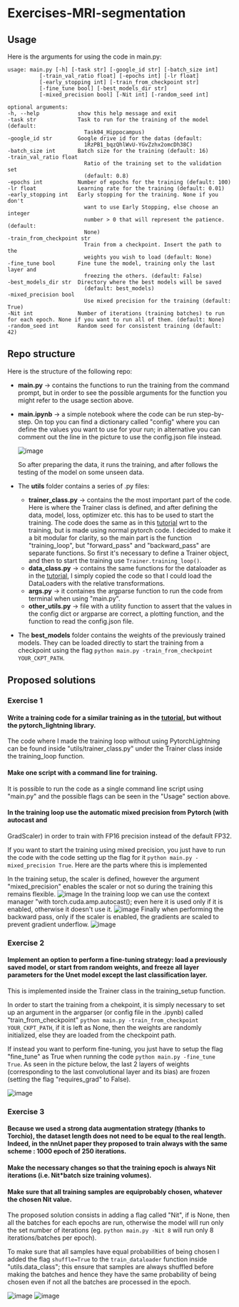 # Exercises-MRI-segmentation

## Usage

Here is the arguments for using the code in main.py:

    
    usage: main.py [-h] [-task str] [-google_id str] [-batch_size int]
              [-train_val_ratio float] [-epochs int] [-lr float]
              [-early_stopping int] [-train_from_checkpoint str]
              [-fine_tune bool] [-best_models_dir str]
              [-mixed_precision bool] [-Nit int] [-random_seed int]

    optional arguments:
    -h, --help            show this help message and exit
    -task str             Task to run for the training of the model (default:
                            Task04_Hippocampus)
    -google_id str        Google drive id for the datas (default:
                            1RzPB1_bqzQhlWvU-YGvZzhx2omcDh38C)
    -batch_size int       Batch size for the training (default: 16)
    -train_val_ratio float
                            Ratio of the training set to the validation set
                            (default: 0.8)
    -epochs int           Number of epochs for the training (default: 100)
    -lr float             Learning rate for the training (default: 0.01)
    -early_stopping int   Early stopping for the training. None if you don't
                            want to use Early Stopping, else choose an integer
                            number > 0 that will represent the patience. (default:
                            None)
    -train_from_checkpoint str
                            Train from a checkpoint. Insert the path to the
                            weights you wish to load (default: None)
    -fine_tune bool       Fine tune the model, training only the last layer and
                            freezing the others. (default: False)
    -best_models_dir str  Directory where the best models will be saved
                            (default: best_models)
    -mixed_precision bool
                            Use mixed precision for the training (default: True)
    -Nit int              Number of iterations (training batches) to run for each epoch. None if you want to run all of them. (default: None)
    -random_seed int      Random seed for consistent training (default: 42)
 
## Repo structure
Here is the structure of the following repo:
- **main.py** &rarr; contains the functions to run the training from the command prompt, but in order to see the possible arguments for the function you might refer to the usage section above.
- **main.ipynb** &rarr; a simple notebook where the code can be run step-by-step. On top you can find a dictionary called "config" where you can define the values you want to use for your run; in alternative you can comment out the line in the picture to use the config.json file instead. 

  ![image](https://user-images.githubusercontent.com/63954877/229116852-142ebbf2-f65a-4a8e-a420-cb0339382755.png)

  So after preparing the data, it runs the training, and after follows the testing of the model on some unseen data.
- The **utils** folder contains a series of .py files:
  * **trainer_class.py** &rarr; contains the the most important part of the code. Here is where the Trainer class is defined, and after defining the data, model, loss, optimizer etc. this has to be used to start the training. The code does the same as in this [tutorial](https://colab.research.google.com/github/fepegar/torchio-notebooks/blob/main/notebooks/TorchIO_MONAI_PyTorch_Lightning.ipynb#scrollTo=KuhTaRl3vf37) wrt to the training, but is made using normal pytorch code. I decided to make it a bit modular for clarity, so the main part is the function "training_loop", but "forward_pass" and "backward_pass" are separate functions. So first it's necessary to define a Trainer object, and then to start the training use `Trainer.training_loop()`.
  * **data_class.py** &rarr; contains the same functions for the dataloader as in the [tutorial](https://colab.research.google.com/github/fepegar/torchio-notebooks/blob/main/notebooks/TorchIO_MONAI_PyTorch_Lightning.ipynb#scrollTo=KuhTaRl3vf37), I simply copied the code so that I could load the DataLoaders with the relative transformations.
  * **args.py** &rarr; it containes the argparse function to run the code from terminal when using "main.py".
  * **other_utils.py** &rarr; file with a utility function to assert that the values in the config dict or argparse are correct, a plotting function, and the function to read the config.json file.
- The **best_models** folder contains the weights of the previously trained models. They can be loaded directly to start the training from a checkpoint using the flag `python main.py -train_from_checkpoint YOUR_CKPT_PATH`.
  
 
## Proposed solutions
### Exercise 1 
#### Write a training code for a similar training as in the [tutorial](https://colab.research.google.com/github/fepegar/torchio-notebooks/blob/main/notebooks/TorchIO_MONAI_PyTorch_Lightning.ipynb#scrollTo=KuhTaRl3vf37), but without the pytorch_lightning library.

The code where I made the training loop without using PytorchLightning can be found inside "utils/trainer_class.py" under the Trainer class inside the training_loop function.
#### Make one script with a command line for training.

It is possible to run the code as a single command line script using "main.py" and the possible flags can be seen in the "Usage" section above. 
#### In the training loop use the automatic mixed precision from Pytorch (with autocast and
GradScaler) in order to train with FP16 precision instead of the default FP32.

If you want to start the training using mixed precision, you just have to run the code with the code setting up the flag for it `python main.py -mixed_precision True`. Here are the parts where this is implemented

In the training setup, the scaler is defined, however the argument "mixed_precision" enables the scaler or not so during the training this remains flexible.
![image](https://user-images.githubusercontent.com/63954877/228507397-cc7c40dc-1e95-46b6-beb8-d4935b6c6490.png)
In the training loop we can use the context manager "with torch.cuda.amp.autocast(); even here it is used only if it is enabled, otherwise it doesn't use it.
![image](https://user-images.githubusercontent.com/63954877/229115202-9516a3e8-60bb-4506-a991-e1cdbf40ecb8.png)
Finally when performing the backward pass, only if the scaler is enabled, the gradients are scaled to prevent gradient underflow.
![image](https://user-images.githubusercontent.com/63954877/228506503-dc9f438d-abae-405d-b80f-a218050f8355.png)


### Exercise 2
#### Implement an option to perform a fine-tuning strategy: load a previously saved model, or start from random weights, and freeze all layer parameters for the Unet model except the last classification layer.

This is implemented inside the Trainer class in the training_setup function. 

In order to start the training from a chekpoint, it is simply necessary to set up an argument in the argparser (or config file in the .ipynb) called "train_from_checkpoint" `python main.py -train_from_checkpoint YOUR_CKPT_PATH`, if it is left as None, then the weights are randomly initialized, else they are loaded from the checkpoint path.

If instead you want to perform fine-tuning, you just have to setup the flag "fine_tune" as True when running the code `python main.py -fine_tune True`. As seen in the picture below, the last 2 layers of weights (corresponding to the last convolutional layer and its bias) are frozen (setting the flag "requires_grad" to False).

![image](https://user-images.githubusercontent.com/63954877/228523902-67781b87-ca1f-4eab-95f1-224e4e41802c.png)
### Exercise 3
#### Because we used a strong data augmentation strategy (thanks to Torchio), the dataset length does not need to be equal to the real length. Indeed, in the nnUnet paper they proposed to train always with the same scheme : 1000 epoch of 250 iterations.
#### Make the necessary changes so that the training epoch is always Nit iterations (i.e. Nit*batch size training volumes).
#### Make sure that all training samples are equiprobably chosen, whatever the chosen Nit value.

The proposed solution consists in adding a flag called "Nit", if is None, then all the batches for each epochs are run, otherwise the model will run only the set number of iterations (eg. `python main.py -Nit 8` will run only 8 iterations/batches per epoch).

To make sure that all samples have equal probabilities of being chosen I added the flag `shuffle=True` to the `train_dataloader` function inside "utils.data_class"; this ensure that samples are always shuffled before making the batches and hence they have the same probability of being chosen even if not all the batches are processed in the epoch.

![image](https://user-images.githubusercontent.com/63954877/228525975-a3b8c892-7c35-4e95-ab30-f4915aa75527.png)
![image](https://user-images.githubusercontent.com/63954877/228526568-a75223e1-0818-45ca-a918-b396cd1251e8.png)
